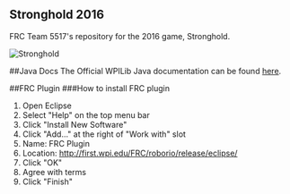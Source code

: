 ## Stronghold 2016
FRC Team 5517's repository for the 2016 game, Stronghold.

![Stronghold](https://upload.wikimedia.org/wikipedia/en/thumb/1/10/Official_Logo_of_2016_FRC_challenge_FIRST_STRONGHOLD.svg/400px-Official_Logo_of_2016_FRC_challenge_FIRST_STRONGHOLD.svg.png)


##Java Docs
The Official WPILib Java documentation can be found
[here](https://dl.dropboxusercontent.com/u/103694004/javadoc/index.html).

##FRC Plugin
###How to install FRC plugin
1. Open Eclipse
2. Select "Help" on the top menu bar
3. Click "Install New Software"
4. Click "Add..."  at the right of "Work with" slot
5. Name: FRC Plugin
6. Location: http://first.wpi.edu/FRC/roborio/release/eclipse/
7. Click "OK"
8. Agree with terms
9. Click "Finish"
